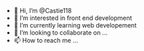 - 👋 Hi, I’m @Castie118
- 👀 I’m interested in front end development
- 🌱 I’m currently learning web developement
- 💞️ I’m looking to collaborate on ...
- 📫 How to reach me ...

<!---
Castie118/Castie118 is a ✨ special ✨ repository because its `README.md` (this file) appears on your GitHub profile.
You can click the Preview link to take a look at your changes.
--->
